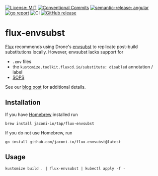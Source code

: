 [![License: MIT](https://img.shields.io/badge/License-MIT-yellow.svg)](https://opensource.org/licenses/MIT)
[![Conventional Commits](https://img.shields.io/badge/Conventional%20Commits-1.0.0-%23FE5196?logo=conventionalcommits&logoColor=white)](https://conventionalcommits.org)
[![semantic-release: angular](https://img.shields.io/badge/semantic--release-angular-e10079?logo=semantic-release)](https://github.com/semantic-release/semantic-release)
[![go report](https://goreportcard.com/badge/github.com/jaconi-io/flux-envsubst)](https://goreportcard.com/report/github.com/jaconi-io/flux-envsubst)
![CI](https://github.com/jaconi-io/flux-envsubst/actions/workflows/ci.yaml/badge.svg)
[![GitHub release](https://img.shields.io/github/release/jaconi-io/flux-envsubst.svg)](https://github.com/jaconi-io/flux-envsubst/releases/)

# flux-envsubst

[Flux](https://fluxcd.io) recommends using Drone's [envsubst](https://github.com/drone/envsubst) to replicate post-build
substitutions locally. However, envsubst lacks support for

* `.env` files
* the `kustomize.toolkit.fluxcd.io/substitute: disabled` annotation / label
* [SOPS](https://github.com/mozilla/sops)

See our [blog post](https://jaconi.io/blog/introducing_flux-envsubst/) for additional details.

## Installation

If you have [Homebrew](https://brew.sh) installed run

```
brew install jaconi-io/tap/flux-envsubst
```

If you do not use Homebrew, run

```
go install github.com/jaconi-io/flux-envsubst@latest
```

## Usage

```
kustomize build . | flux-envsubst | kubectl apply -f -
```
